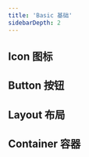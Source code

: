 ```yaml
---
title: 'Basic 基础'
sidebarDepth: 2
---
```

## Icon 图标
<ClientOnly>
  <sakura-icon/>
</ClientOnly>



## Button 按钮
<ClientOnly>
  <sakura-button/>

</ClientOnly>


## Layout 布局
<ClientOnly>
  <sakura-layout/>
</ClientOnly>

## Container 容器
<ClientOnly>
  <sakura-container/>
</ClientOnly>